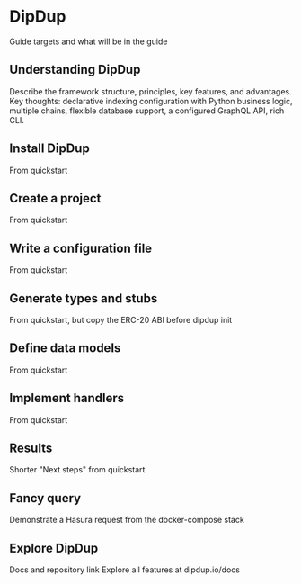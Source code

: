 # DipDup

Guide targets and what will be in the guide

## Understanding DipDup

Describe the framework structure, principles, key features, and advantages.
Key thoughts: declarative indexing configuration with Python business logic, multiple chains, flexible database support, a configured GraphQL API, rich CLI.

## Install DipDup

From quickstart

## Create a project

From quickstart

## Write a configuration file

From quickstart

## Generate types and stubs

From quickstart, but copy the ERC-20 ABI before dipdup init

## Define data models

From quickstart

## Implement handlers

From quickstart

## Results

Shorter "Next steps" from quickstart

## Fancy query

Demonstrate a Hasura request from the docker-compose stack

## Explore DipDup

Docs and repository link
Explore all features at dipdup.io/docs
